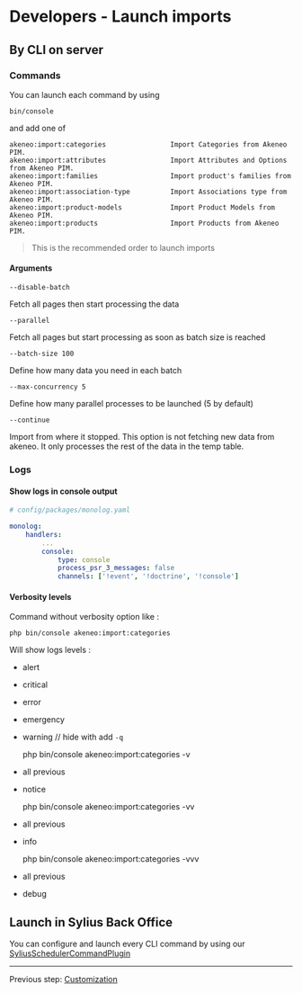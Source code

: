 # Developers - Launch imports

## By CLI on server

### Commands

You can launch each command by using 

```shell
bin/console 
```

and add one of

    akeneo:import:categories                Import Categories from Akeneo PIM.
    akeneo:import:attributes                Import Attributes and Options from Akeneo PIM.
    akeneo:import:families                  Import product's families from Akeneo PIM.
    akeneo:import:association-type          Import Associations type from Akeneo PIM.
    akeneo:import:product-models            Import Product Models from Akeneo PIM.
    akeneo:import:products                  Import Products from Akeneo PIM.

> This is the recommended order to launch imports

#### Arguments

`--disable-batch`

Fetch all pages then start processing the data

`--parallel`

Fetch all pages but start processing as soon as batch size is reached

`--batch-size 100`

Define how many data you need in each batch

`--max-concurrency 5`

Define how many parallel processes to be launched (5 by default)

`--continue`

Import from where it stopped.
This option is not fetching new data from akeneo.
It only processes the rest of the data in the temp table.


### Logs

#### Show logs in console output

```yaml
# config/packages/monolog.yaml

monolog:
    handlers:
        ...
        console:
            type: console
            process_psr_3_messages: false
            channels: ['!event', '!doctrine', '!console']

```

#### Verbosity levels

Command without verbosity option like :

    php bin/console akeneo:import:categories
    
Will show logs levels :
- alert
- critical
- error
- emergency
- warning // hide with add `-q` 


    php bin/console akeneo:import:categories -v
    
- all previous
- notice


    php bin/console akeneo:import:categories -vv
    
- all previous
- info


    php bin/console akeneo:import:categories -vvv

- all previous
- debug

## Launch in Sylius Back Office

You can configure and launch every CLI command by using our [SyliusSchedulerCommandPlugin](https://github.com/synolia/SyliusSchedulerCommandPlugin)

---

Previous step: [Customization](CUSTOMIZE.md)
